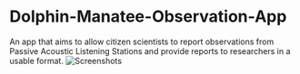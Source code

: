 # Dolphin-Manatee-Observation-App
An app that aims to allow citizen scientists to report observations from Passive Acoustic Listening Stations and provide reports to researchers in a usable format.
![Screenshots](http://atalaykutlay.com/project-images/react.png)
